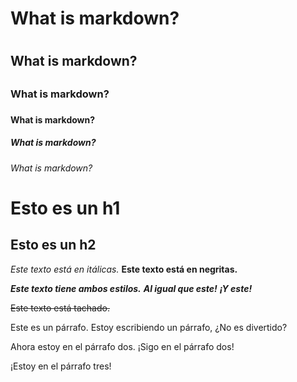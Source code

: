 # What is markdown? <h1>
## What is markdown? <h2>
### What is markdown? <h3>
#### What is markdown? <h4>
##### What is markdown? <h5>
###### What is markdown? <h6>
  
  Esto es un h1
=============

Esto es un h2
-------------
  
 *Este texto está en itálicas.*
**Este texto está en negritas.**

  ***Este texto tiene ambos estilos.***
**_Al igual que este!_**
*__¡Y este!__*

  ~~Este texto está tachado.~~
  
Este es un párrafo. Estoy escribiendo un párrafo, ¿No es divertido?

Ahora estoy en el párrafo dos.
¡Sigo en el párrafo dos!

¡Estoy en el párrafo tres!
